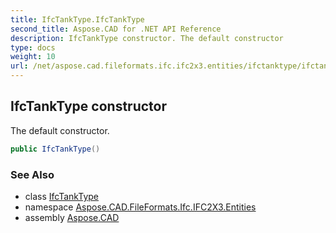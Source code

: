 ```yaml
---
title: IfcTankType.IfcTankType
second_title: Aspose.CAD for .NET API Reference
description: IfcTankType constructor. The default constructor
type: docs
weight: 10
url: /net/aspose.cad.fileformats.ifc.ifc2x3.entities/ifctanktype/ifctanktype/
---
```

## IfcTankType constructor

The default constructor.

```csharp
public IfcTankType()
```

### See Also

* class [IfcTankType](../)
* namespace [Aspose.CAD.FileFormats.Ifc.IFC2X3.Entities](../../ifctanktype/)
* assembly [Aspose.CAD](../../../)


